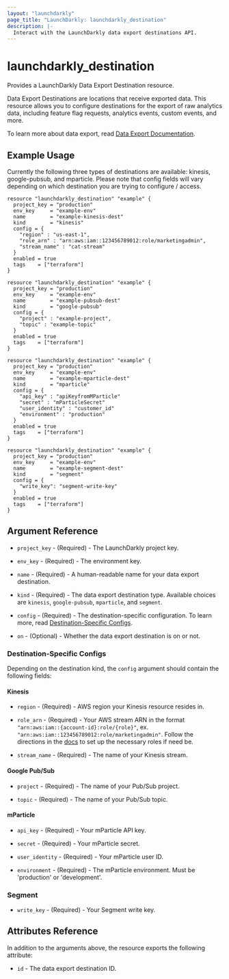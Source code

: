 ```yaml
---
layout: "launchdarkly"
page_title: "LaunchDarkly: launchdarkly_destination"
description: |-
  Interact with the LaunchDarkly data export destinations API.
---
```


# launchdarkly_destination

Provides a LaunchDarkly Data Export Destination resource.

Data Export Destinations are locations that receive exported data. This resource allows you to configure destinations for the export of raw analytics data, including feature flag requests, analytics events, custom events, and more.

To learn more about data export, read [Data Export Documentation](https://docs.launchdarkly.com/integrations/data-export).

## Example Usage

Currently the following three types of destinations are available: kinesis, google-pubsub, and mparticle. Please note that config fields will vary depending on which destination you are trying to configure / access.

```hcl
resource "launchdarkly_destination" "example" {
  project_key = "production"
  env_key     = "example-env"
  name        = "example-kinesis-dest"
  kind        = "kinesis"
  config = {
    "region" : "us-east-1",
    "role_arn" : "arn:aws:iam::123456789012:role/marketingadmin",
    "stream_name" : "cat-stream"
  }
  enabled = true
  tags    = ["terraform"]
}
```

```hcl
resource "launchdarkly_destination" "example" {
  project_key = "production"
  env_key     = "example-env"
  name        = "example-pubsub-dest"
  kind        = "google-pubsub"
  config = {
    "project" : "example-project",
    "topic" : "example-topic"
  }
  enabled = true
  tags    = ["terraform"]
}
```

```hcl
resource "launchdarkly_destination" "example" {
  project_key = "production"
  env_key     = "example-env"
  name        = "example-mparticle-dest"
  kind        = "mparticle"
  config = {
    "api_key" : "apiKeyfromMParticle"
    "secret" : "mParticleSecret"
    "user_identity" : "customer_id"
    "environment" : "production"
  }
  enabled = true
  tags    = ["terraform"]
}
```

```hcl
resource "launchdarkly_destination" "example" {
  project_key = "production"
  env_key     = "example-env"
  name        = "example-segment-dest"
  kind        = "segment"
  config = {
    "write_key": "segment-write-key"
  }
  enabled = true
  tags    = ["terraform"]
}
```

## Argument Reference

- `project_key` - (Required) - The LaunchDarkly project key.

- `env_key` - (Required) - The environment key.

- `name` - (Required) - A human-readable name for your data export destination.

- `kind` - (Required) - The data export destination type. Available choices are `kinesis`, `google-pubsub`, `mparticle`, and `segment`.

- `config` - (Required) - The destination-specific configuration. To learn more, read [Destination-Specific Configs](#destination-specific-configs).

- `on` - (Optional) - Whether the data export destination is on or not.

### Destination-Specific Configs

Depending on the destination kind, the `config` argument should contain the following fields:

#### Kinesis

- `region` - (Required) - AWS region your Kinesis resource resides in.

- `role_arn` - (Required) - Your AWS stream ARN in the format `"arn:aws:iam::{account-id}:role/{role}"`, ex. `"arn:aws:iam::123456789012:role/marketingadmin"`. Follow the directions in the [docs](https://docs.launchdarkly.com/integrations/data-export/kinesis) to set up the necessary roles if need be.

- `stream_name` - (Required) - The name of your Kinesis stream.

#### Google Pub/Sub

- `project` - (Required) - The name of your Pub/Sub project.

- `topic` - (Required) - The name of your Pub/Sub topic.

#### mParticle

- `api_key` - (Required) - Your mParticle API key.

- `secret` - (Required) - Your mParticle secret.

- `user_identity` - (Required) - Your mParticle user ID.

- `environment` - (Required) - The mParticle environment. Must be 'production' or 'development'.

### Segment

- `write_key` - (Required) - Your Segment write key.

## Attributes Reference

In addition to the arguments above, the resource exports the following attribute:

- `id` - The data export destination ID.
